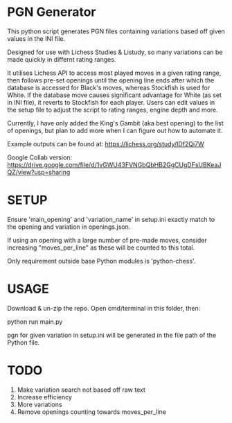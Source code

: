 # PGN Generator

This python script generates PGN files containing variations based off given values in the INI file. 

Designed for use with Lichess Studies & Listudy, so many variations can be made quickly in differnt rating ranges.

It utilises Lichess API to access most played moves in a given rating range, then follows pre-set openings until the opening line ends after which the database is accessed for Black's moves, whereas Stockfish is used for White.  If the database move causes significant advantage for White (as set in INI file), it reverts to Stockfish for each player. Users can edit values in the setup file to adjust the script to rating ranges, engine depth and more.

Currently, I have only added the King's Gambit (aka best opening) to the list of openings, but plan to add more when I can figure out how to automate it.

Example outputs can be found at: https://lichess.org/study/IDf2Qi7W

Google Collab version: https://drive.google.com/file/d/1vGWU43FVNGbQbHB2GgCUgDFsUBKeaJQZ/view?usp=sharing


# SETUP

Ensure 'main_opening' and 'variation_name' in setup.ini exactly match to the opening and variation in openings.json.

If using an opening with a large number of pre-made moves, consider increasing "moves_per_line" as these will be counted to this total.

Only requirement outside base Python modules is 'python-chess'.

# USAGE

Download & un-zip the repo. Open cmd/terminal in this folder, then:

python run main.py

pgn for given variation in setup.ini will be generated in the file path of the Python file.



# TODO 

1. Make variation search not based off raw text 
2. Increase efficiency 
3. More variations
4. Remove openings counting towards moves_per_line
